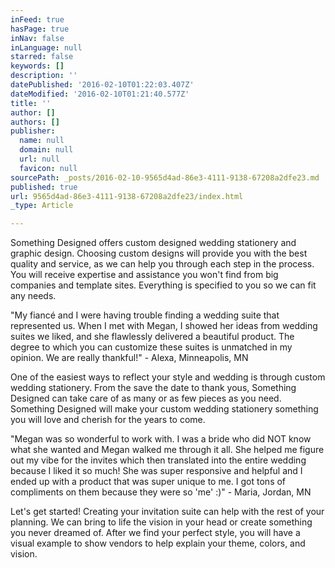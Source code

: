 ```yaml
---
inFeed: true
hasPage: true
inNav: false
inLanguage: null
starred: false
keywords: []
description: ''
datePublished: '2016-02-10T01:22:03.407Z'
dateModified: '2016-02-10T01:21:40.577Z'
title: ''
author: []
authors: []
publisher:
  name: null
  domain: null
  url: null
  favicon: null
sourcePath: _posts/2016-02-10-9565d4ad-86e3-4111-9138-67208a2dfe23.md
published: true
url: 9565d4ad-86e3-4111-9138-67208a2dfe23/index.html
_type: Article

---
```

Something Designed offers custom designed wedding stationery and graphic design. Choosing custom designs will provide you with the best quality and service, as we can help you through each step in the process. You will receive expertise and assistance you won't find from big companies and template sites. Everything is specified to you so we can fit any needs.

"My fiancé and I were having trouble finding a wedding suite that represented us. When I met with Megan, I showed her ideas from wedding suites we liked, and she flawlessly delivered a beautiful product. The degree to which you can customize these suites is unmatched in my opinion. We are really thankful!" - Alexa, Minneapolis, MN

One of the easiest ways to reflect your style and wedding is through custom wedding stationery. From the save the date to thank yous, Something Designed can take care of as many or as few pieces as you need. Something Designed will make your custom wedding stationery something you will love and cherish for the years to come.

"Megan was so wonderful to work with. I was a bride who did NOT know what she wanted and Megan walked me through it all. She helped me figure out my vibe for the invites which then translated into the entire wedding because I liked it so much! She was super responsive and helpful and I ended up with a product that was super unique to me. I got tons of compliments on them because they were so 'me' :)" - Maria, Jordan, MN

Let's get started! Creating your invitation suite can help with the rest of your planning. We can bring to life the vision in your head or create something you never dreamed of. After we find your perfect style, you will have a visual example to show vendors to help explain your theme, colors, and vision.